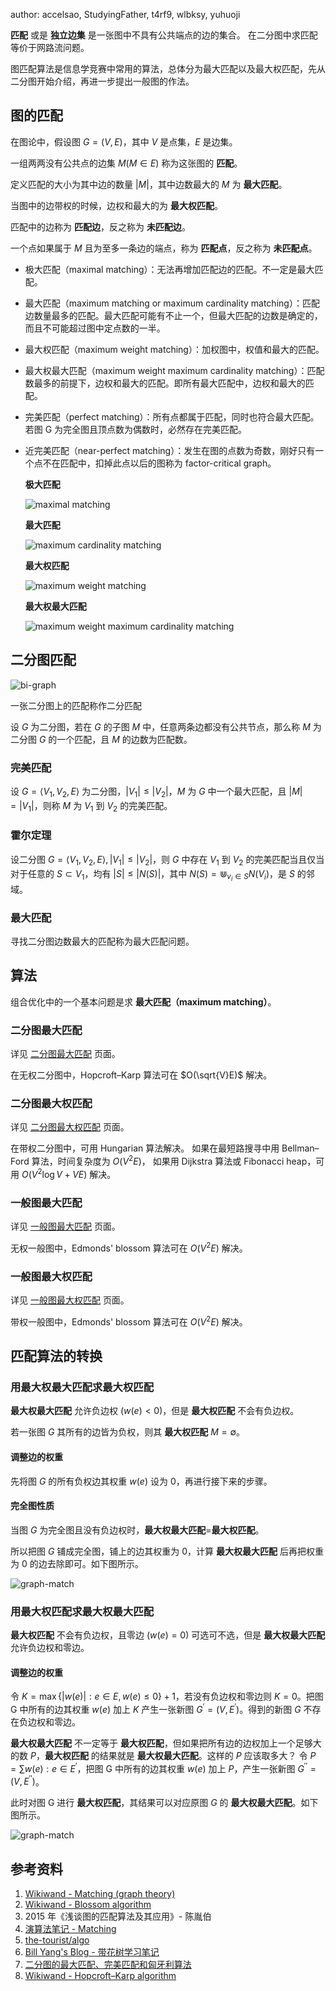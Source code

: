 author: accelsao, StudyingFather, t4rf9, wlbksy, yuhuoji

**匹配** 或是 **独立边集** 是一张图中不具有公共端点的边的集合。
在二分图中求匹配等价于网路流问题。

图匹配算法是信息学竞赛中常用的算法，总体分为最大匹配以及最大权匹配，先从二分图开始介绍，再进一步提出一般图的作法。

## 图的匹配

在图论中，假设图 $G=(V,E)$，其中 $V$ 是点集，$E$ 是边集。

一组两两没有公共点的边集 $M(M\in E)$ 称为这张图的 **匹配**。

定义匹配的大小为其中边的数量 $|M|$，其中边数最大的 $M$ 为 **最大匹配**。

当图中的边带权的时候，边权和最大的为 **最大权匹配**。

匹配中的边称为 **匹配边**，反之称为 **未匹配边**。

一个点如果属于 $M$ 且为至多一条边的端点，称为 **匹配点**，反之称为 **未匹配点**。

-   极大匹配（maximal matching）：无法再增加匹配边的匹配。不一定是最大匹配。
-   最大匹配（maximum matching or maximum cardinality matching）：匹配边数量最多的匹配。最大匹配可能有不止一个，但最大匹配的边数是确定的，而且不可能超过图中定点数的一半。
-   最大权匹配（maximum weight matching）：加权图中，权值和最大的匹配。
-   最大权最大匹配（maximum weight maximum cardinality matching）：匹配数最多的前提下，边权和最大的匹配。即所有最大匹配中，边权和最大的匹配。
-   完美匹配（perfect matching）：所有点都属于匹配，同时也符合最大匹配。若图 G 为完全图且顶点数为偶数时，必然存在完美匹配。
-   近完美匹配（near-perfect matching）：发生在图的点数为奇数，刚好只有一个点不在匹配中，扣掉此点以后的图称为 factor-critical graph。

    **极大匹配**

    ![maximal matching](images/graph-match-1.svg)

    **最大匹配**

    ![maximum cardinality matching](images/graph-match-2.svg)

    **最大权匹配**

    ![maximum weight matching](images/graph-match-3.svg)

    **最大权最大匹配**

    ![maximum weight maximum cardinality matching](images/graph-match-4.svg)

## 二分图匹配

![bi-graph](../images/bi-graph.svg)

一张二分图上的匹配称作二分匹配

设 $G$ 为二分图，若在 $G$ 的子图 $M$ 中，任意两条边都没有公共节点，那么称 $M$ 为二分图 $G$ 的一个匹配，且 $M$ 的边数为匹配数。

### 完美匹配

设 $G=\langle V_1, V_2, E \rangle$ 为二分图，$|V_1| \leq |V_2|$，$M$ 为 $G$ 中一个最大匹配，且 $|M|=|V_1|$，则称 $M$ 为 $V_1$ 到 $V_2$ 的完美匹配。

### 霍尔定理

设二分图 $G=\langle V_1, V_2, E \rangle, |V_1| \leq |V_2|$，则 $G$ 中存在 $V_1$ 到 $V_2$ 的完美匹配当且仅当对于任意的 $S \subset V_1$，均有 $|S|\leq|N(S)|$，其中 $N(S)=\Cup_{v_i \in S}{N(V_i)}$，是 $S$ 的邻域。

### 最大匹配

寻找二分图边数最大的匹配称为最大匹配问题。

## 算法

组合优化中的一个基本问题是求 **最大匹配（maximum matching）**。

### 二分图最大匹配

详见 [二分图最大匹配](./bigraph-match.md) 页面。

在无权二分图中，Hopcroft–Karp 算法可在 $O(\sqrt{V}E)$ 解决。

### 二分图最大权匹配

详见 [二分图最大权匹配](./bigraph-weight-match.md) 页面。

在带权二分图中，可用 Hungarian 算法解决。
如果在最短路搜寻中用 Bellman–Ford 算法，时间复杂度为 $O(V^2E)$，
如果用  Dijkstra 算法或 Fibonacci heap，可用 $O(V^{2}\log {V}+VE)$ 解决。

### 一般图最大匹配

详见 [一般图最大匹配](./general-match.md) 页面。

无权一般图中，Edmonds' blossom 算法可在 $O(V^2E)$ 解决。

### 一般图最大权匹配

详见 [一般图最大权匹配](./general-weight-match.md) 页面。

带权一般图中，Edmonds' blossom 算法可在 $O(V^2E)$ 解决。

## 匹配算法的转换

### 用最大权最大匹配求最大权匹配

**最大权最大匹配** 允许负边权 $(w(e)<0)$，但是 **最大权匹配** 不会有负边权。

若一张图 $G$ 其所有的边皆为负权，则其 **最大权匹配**  $M=\emptyset$。

#### 调整边的权重

先将图 $G$ 的所有负权边其权重 $w(e)$ 设为 $0$，再进行接下来的步骤。

#### 完全图性质

当图 $G$ 为完全图且没有负边权时，**最大权最大匹配**=**最大权匹配**。

所以把图 $G$ 铺成完全图，铺上的边其权重为 $0$，计算 **最大权最大匹配** 后再把权重为 0 的边去除即可。如下图所示。

![graph-match](images/graph-match-5.svg)

### 用最大权匹配求最大权最大匹配

**最大权匹配** 不会有负边权，且零边 $(w(e)=0)$ 可选可不选，但是 **最大权最大匹配** 允许负边权和零边。

#### 调整边的权重

令 $K=\max\{|w(e)|:e\in E, w(e)\leq0\}+1$，若没有负边权和零边则 $K=0$。把图 G 中所有的边其权重 $w(e)$ 加上 $K$ 产生一张新图 $G^{\prime}=(V,E^{\prime})$。得到的新图 $G$ 不存在负边权和零边。

**最大权最大匹配** 不一定等于 **最大权匹配**，但如果把所有边的边权加上一个足够大的数 $P$，**最大权匹配** 的结果就是 **最大权最大匹配**。这样的 $P$ 应该取多大？
令 $P=\sum w(e):e\in E^{\prime}$，把图 G 中所有的边其权重 $w(e)$ 加上 $P$，产生一张新图 $G^{\prime\prime}=(V,E^{\prime\prime})$。

此时对图 G 进行 **最大权匹配**，其结果可以对应原图 $G$ 的 **最大权最大匹配**。如下图所示。

![graph-match](images/graph-match-6.svg)

## 参考资料

1.  [Wikiwand - Matching (graph theory)](https://www.wikiwand.com/en/Matching_%28graph_theory%29)
2.  [Wikiwand - Blossom algorithm](https://www.wikiwand.com/en/Blossom_algorithm)
3.  2015 年《浅谈图的匹配算法及其应用》- 陈胤伯
4.  [演算法笔记 - Matching](http://web.ntnu.edu.tw/~algo/Matching.html)
5.  [the-tourist/algo](https://github.com/the-tourist/algo)
6.  [Bill Yang's Blog - 带花树学习笔记](https://blog.bill.moe/blossom-algorithm-notes/)
7.  [二分图的最大匹配、完美匹配和匈牙利算法](https://www.renfei.org/blog/bipartite-matching.html)
8.  [Wikiwand - Hopcroft–Karp algorithm](https://www.wikiwand.com/en/Hopcroft%E2%80%93Karp_algorithm)
